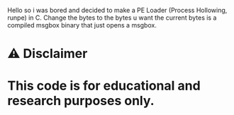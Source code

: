 Hello so i was bored and decided to make a PE Loader (Process Hollowing, runpe) in C.
Change the bytes to the bytes u want the current bytes is a compiled msgbox binary that just opens a msgbox.



# ⚠️ Disclaimer

# This code is for educational and research purposes only.

